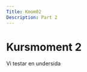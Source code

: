 ```yaml
---
Title: Kmom02
Description: Part 2
---
```


Kursmoment 2
==================

Vi testar en undersida
